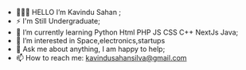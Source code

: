 
<!--
**Kavi-ya/Kavi-ya** is a ✨ _special_ ✨ repository because its `README.md` (this file) appears on your GitHub profile.

Here are some ideas to get you started:

-->

- 👨🏽‍💻 HELLO I’m Kavindu Sahan ;
- ⚡️ I'm Still Undergraduate;
- 🌱 I’m currently learning Python Html PHP JS CSS C++ NextJs Java;
- 👀 I’m interested in Space,electronics,startups
- 💬 Ask me about anything, I am happy to help;
- 📫 How to reach me: kavindusahansilva@gmail.com

